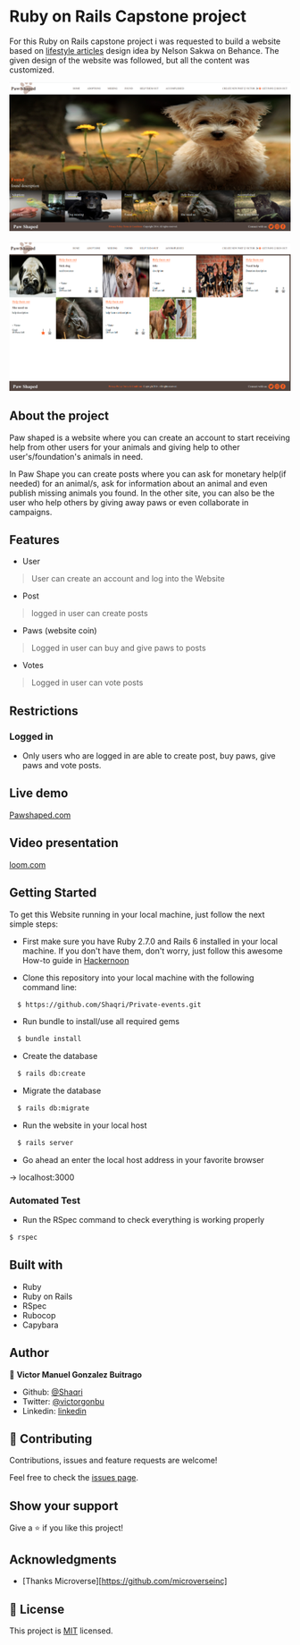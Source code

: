 # Ruby on Rails Capstone project

For this Ruby on Rails capstone project i was requested to build a website based on [lifestyle articles](https://www.behance.net/gallery/14554909/liFEsTlye-Mobile-version) design idea by Nelson Sakwa on Behance. The given design of the website was followed, but all the content was customized.

![Website index](/app/assets/images/app_main_screen.png)
<br />
<br />
![Website grid](/app/assets/images/app_grid_screen.png)

## About the project

Paw shaped is a website where you can create an account to start receiving help from other users for your animals and giving help to other user's/foundation's animals in need.

In Paw Shape you can create posts where you can ask for monetary help(if needed) for an animal/s, ask for information about an animal and even publish missing animals you found. In the other site, you can also be the user who help others by giving away paws or even collaborate in campaigns.

## Features
- User
> User can create an account and log into the Website

- Post
> logged in user can create posts

- Paws (website coin)
> Logged in user can buy and give paws to posts

- Votes
> Logged in user can vote posts

## Restrictions

### Logged in
* Only users who are logged in are able to create post, buy paws, give paws and vote posts.

## Live demo

[Pawshaped.com](https://protected-sea-26942.herokuapp.com/)

## Video presentation

[loom.com](https://www.loom.com/share/45f8b9627c554161845d03b2b5cd1944)

## Getting Started

To get this Website running in your local machine, just follow the next simple steps:

- First make sure you have Ruby 2.7.0 and Rails 6 installed in your local machine. If you don't have them, don't worry, just follow this awesome How-to guide in [Hackernoon](https://hackernoon.com/installing-ruby-on-rails-6-on-ubuntu-a-how-to-guide-r8b732vn)

- Clone this repository into your local machine with the following command line:

```bash
  $ https://github.com/Shaqri/Private-events.git
```

- Run bundle to install/use all required gems

```bash
  $ bundle install
```

- Create the database

```bash
  $ rails db:create
```

- Migrate the database

```bash
  $ rails db:migrate
```

- Run the website in your local host

```bash
  $ rails server
```

- Go ahead an enter the local host address in your favorite browser

-> localhost:3000


### Automated Test
* Run the RSpec command to check everything is working properly

```bash
$ rspec
```
## Built with
* Ruby
* Ruby on Rails
* RSpec
* Rubocop
* Capybara

## Author

👤 **Victor Manuel Gonzalez Buitrago**

- Github: [@Shaqri](https://github.com/Shaqri)
- Twitter: [@victorgonbu](https://twitter.com/victorgonbu)
- Linkedin: [linkedin](https://www.linkedin.com/in/victor-manuel-gonzalez-buitrago/)

## 🤝 Contributing

Contributions, issues and feature requests are welcome!

Feel free to check the [issues page](issues/).

## Show your support

Give a ⭐️ if you like this project!

## Acknowledgments

- [Thanks Microverse][https://github.com/microverseinc]

## 📝 License

This project is [MIT](LICENSE) licensed.
